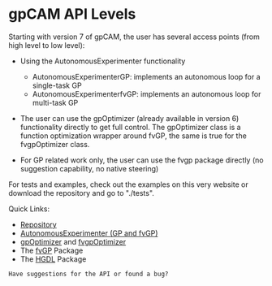 # gpCAM API Levels

Starting with version 7 of gpCAM, the user has several access points (from high level to low level):

- Using the AutonomousExperimenter functionality
  - AutonomousExperimenterGP: implements an autonomous loop for a single-task GP 
  - AutonomousExperimenterfvGP: implements an autonomous loop for multi-task GP

- The user can use the gpOptimizer (already available in version 6) functionality directly to get full control. The gpOptimizer class is a function optimization wrapper around fvGP, the same is true for the fvgpOptimizer class.
- For GP related work only, the user can use the fvgp package directly (no suggestion capability, no native steering)

For tests and examples, check out the examples on this very website or download the repository and go to "./tests".


Quick Links:

- [Repository](https://github.com/lbl-camera/gpCAM/)
- [AutonomousExperimenter (GP and fvGP)](autonomous-experimenter.md)
- [gpOptimizer](gpOptimizer.md) and [fvgpOptimizer](fvgpOptimizer.md)
- The [fvGP](https://fvgp.readthedocs.io/en/latest/index.html) Package
- The [HGDL](https://hgdl.readthedocs.io/en/latest/index.html) Package

```{div} centered-heading
Have suggestions for the API or found a bug? 
```

